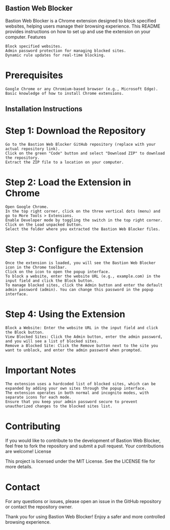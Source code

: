 ## Bastion Web Blocker

Bastion Web Blocker is a Chrome extension designed to block specified websites, helping users manage their browsing experience. This README provides instructions on how to set up and use the extension on your computer.
Features

    Block specified websites.
    Admin password protection for managing blocked sites.
    Dynamic rule updates for real-time blocking.

# Prerequisites

    Google Chrome or any Chromium-based browser (e.g., Microsoft Edge).
    Basic knowledge of how to install Chrome extensions.

## Installation Instructions
# Step 1: Download the Repository

    Go to the Bastion Web Blocker GitHub repository (replace with your actual repository link).
    Click on the green "Code" button and select "Download ZIP" to download the repository.
    Extract the ZIP file to a location on your computer.

# Step 2: Load the Extension in Chrome

    Open Google Chrome.
    In the top right corner, click on the three vertical dots (menu) and go to More Tools > Extensions.
    Enable Developer mode by toggling the switch in the top right corner.
    Click on the Load unpacked button.
    Select the folder where you extracted the Bastion Web Blocker files.

# Step 3: Configure the Extension

    Once the extension is loaded, you will see the Bastion Web Blocker icon in the Chrome toolbar.
    Click on the icon to open the popup interface.
    To block a website, enter the website URL (e.g., example.com) in the input field and click the Block button.
    To manage blocked sites, click the Admin button and enter the default admin password (admin). You can change this password in the popup interface.

# Step 4: Using the Extension

    Block a Website: Enter the website URL in the input field and click the Block button.
    View Blocked Sites: Click the Admin button, enter the admin password, and you will see a list of blocked sites.
    Remove a Blocked Site: Click the Remove button next to the site you want to unblock, and enter the admin password when prompted.

# Important Notes

    The extension uses a hardcoded list of blocked sites, which can be expanded by adding your own sites through the popup interface.
    The extension operates in both normal and incognito modes, with separate icons for each mode.
    Ensure that you keep your admin password secure to prevent unauthorized changes to the blocked sites list.

# Contributing

If you would like to contribute to the development of Bastion Web Blocker, feel free to fork the repository and submit a pull request. Your contributions are welcome!
License

This project is licensed under the MIT License. See the LICENSE file for more details.

# Contact

For any questions or issues, please open an issue in the GitHub repository or contact the repository owner.

Thank you for using Bastion Web Blocker! Enjoy a safer and more controlled browsing experience.
